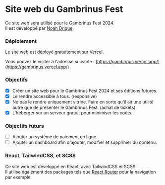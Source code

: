 # Site web du Gambrinus Fest

Ce site web sera utilisé pour le Gambrinus Fest 2024.\
Il est développé par [Noah Drique](https://github.com/nwyux/).

### Déploiement

Le site web est déployé gratuitement sur [Vercel](https://www.vercel.com/).

Vous pouvez le visiter à l'adresse suivante : [https://gambrinus.vercel.app/](https://gambrinus.vercel.app/)

### Objectifs

- [x]  Créer un site web pour le Gambrinus Fest 2024 et ses éditions futures.
- [x]  Le rendre accessible à tous. (responsive)
- [x]  Ne pas le rendre uniquement vitrine. Faire en sorte qu'il ait une utilité autre que de présenter le Gambrinus Fest. (achat de tickets)
- [x]  L'héberger sur un serveur gratuit pour minimiser les coûts.

### Objectifs futurs

- [ ]  Ajouter un système de paiement en ligne.
- [ ]  Ajouter un dashboard afin d'ajouter, modifier et supprimer du contenu.

### React, TailwindCSS, et SCSS

Ce site web est développé en React, avec TailwindCSS et SCSS.\
Il utilise également des packages tels que [React Router](https://reactrouter.com/) pour la navigation par exemple.